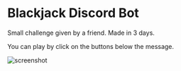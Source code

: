 # Blackjack Discord Bot

Small challenge given by a friend. Made in 3 days.

You can play by click on the buttons below the message.

![screenshot](https://github.com/user-attachments/assets/bbfec1dd-e617-4a85-bb63-4022990ecac5)
